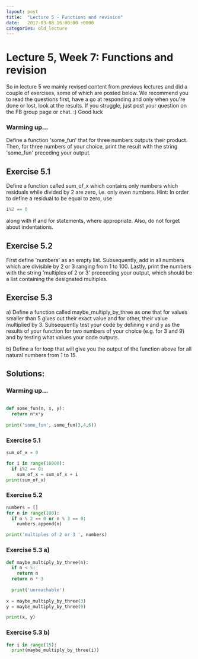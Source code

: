 ```yaml
---
layout: post
title:  "Lecture 5 - Functions and revision"
date:   2017-03-08 16:00:00 +0000
categories: old_lecture
---
```



# Lecture 5, Week 7: Functions and revision


So in lecture 5 we mainly revised content from previous lectures and did a couple of exercises, some of which are posted below.
We recommend you to read the questions first, have a go at responding and only when you're done or lost, look at the results. If you struggle, just post your question on the FB group page or chat.
:) Good luck


### Warming up...
Define a function 'some_fun' that for three numbers outputs their product. Then, for three numbers of your choice, print the result with the string 'some_fun' preceding your output.


## Exercise 5.1

Define a function called sum_of_x which contains only numbers which residuals while divided by 2 are zero, i.e. only even numbers.
Hint: In order to define a residual to be equal to zero, use 

```python
i%2 == 0
```
along with if and for statements, where appropriate. Also, do not forget about indentations.


## Exercise 5.2

First define 'numbers' as an empty list. Subsequently, add in all numbers which are divisible by 2 or 3 ranging from 1 to 100. 
Lastly, print the numbers with the string 'multiples of 2 or 3' preceeding your output, which should be a list containing the designated multiples. 


## Exercise 5.3

a) Define a function called maybe_multiply_by_three as one that for values smaller than 5 gives out their exact value and for other, their value multiplied by 3. 
Subsequently test your code by defining x and y as the results of your function for two numbers of your choice (e.g. for 3 and 9) and by testing what values your code outputs.

b) Define a for loop that will give you the output of the function above for all natural numbers from 1 to 15.



## Solutions:

### Warming up...

```python
  
def some_fun(n, x, y):
  return n*x*y
  
print('some_fun', some_fun(3,4,6))
```

### Exercise 5.1

```python
sum_of_x = 0

for i in range(10000):
  if i%2 == 0:  
    sum_of_x = sum_of_x + i
print(sum_of_x) 
```

### Exercise 5.2

```python
numbers = []
for n in range(100):
  if n % 2 == 0 or n % 3 == 0:
    numbers.append(n)

print('multiples of 2 or 3 ', numbers)
```

### Exercise 5.3 a)

```python
def maybe_multiply_by_three(n):
  if n < 5:
    return n
  return n * 3
  
  print('unreachable')
  
x = maybe_multiply_by_three(3)
y = maybe_multiply_by_three(9)

print(x, y)
```
### Exercise 5.3 b)

```python
for i in range(15):
  print(maybe_multiply_by_three(i))
```
